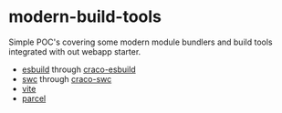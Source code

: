 # modern-build-tools

Simple POC's covering some modern module bundlers and build tools integrated with out webapp starter.

- [esbuild](https://esbuild.github.io/) through [craco-esbuild](https://www.npmjs.com/package/craco-esbuild)
- [swc](https://swc.rs/) through [craco-swc](https://www.npmjs.com/package/craco-swc)
- [vite](https://vitejs.dev/)
- [parcel](https://parceljs.org/)

